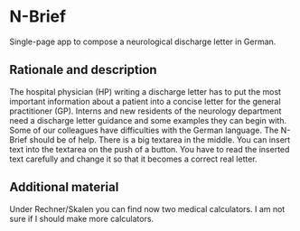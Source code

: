# N-Brief

Single-page app to compose a neurological discharge letter in German. 

## Rationale and description

The hospital physician (HP) writing a discharge letter has to put the most important information about a patient into a concise letter for the general practitioner (GP). Interns and new residents of the neurology department need a discharge letter guidance and some examples they can begin with. Some of our colleagues have difficulties with the German language. The N-Brief should be of help. There is a big textarea in the middle. You can insert text into the textarea on the push of a button. You have to read the inserted text carefully and change it so that it becomes a correct real letter. 

## Additional material

Under Rechner/Skalen you can find now two medical calculators. I am not sure if I should make more calculators. 
